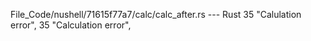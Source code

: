 File_Code/nushell/71615f77a7/calc/calc_after.rs --- Rust
35                 "Calulation error",                                                                                                                       35                 "Calculation error",

